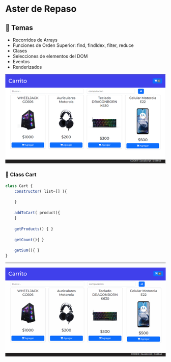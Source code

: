 # Aster de Repaso

## 📌 Temas
- Recorridos de Arrays
- Funciones de Orden Superior: find, findIdex, filter, reduce
- Clases
- Selecciones de elementos del DOM
- Eventos
- Renderizados


![Captura](images/captura.png)

### 📌 Class Cart

``` js
class Cart {
    constructor( list=[] ){
        
    }

    addToCart( product){
    }

    getProducts() { }

    getCount(){ }

    getSum(){ }
}
```

---

![Captura](images/preview.gif)

